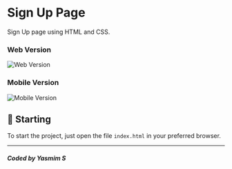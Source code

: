 
# Sign Up Page

Sign Up page using HTML and CSS.<br />

### Web Version
<img src="imagens/final.png" alt="Web Version"/>

### Mobile Version
<img src="imagens/final-mobile.png" alt="Mobile Version"/>

## 🚀 Starting

To start the project, just open the file `index.html` in your preferred browser.

---
##### Coded by Yasmim S
